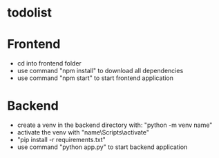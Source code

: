 # todolist

# Frontend
- cd into frontend folder
- use command "npm install" to download all dependencies
- use command "npm start" to start frontend application

# Backend
- create a venv in the backend directory with: "python -m venv name"
- activate the venv with "name\Scripts\activate"
- "pip install -r requirements.txt"
- use command "python app.py" to start backend application
